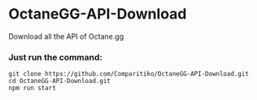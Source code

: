 # OctaneGG-API-Download
Download all the API of Octane.gg

### Just run the command:

```
git clone https://github.com/Comparitiko/OctaneGG-API-Download.git
cd OctaneGG-API-Download.git
npm run start
```
